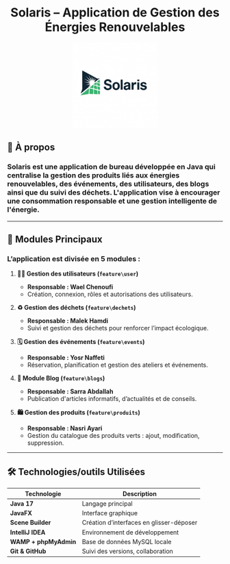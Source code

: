 <h1 align="center"> Solaris – Application de Gestion des Énergies Renouvelables</h1>
<p align="center">
  <img src="./logo.jpg" alt="Logo Solaris" width="200"/>
</p>


## 🌱 À propos

### **Solaris** est une application de bureau développée en Java qui centralise la gestion des **produits liés aux énergies renouvelables**, des événements, des utilisateurs, des blogs ainsi que du suivi des déchets. L'application vise à encourager une consommation responsable et une gestion intelligente de l'énergie.

---

## 🧩 Modules Principaux

### L’application est divisée en 5 modules :

1. **🧍‍♂️ Gestion des utilisateurs (`feature\user`)**
    - **Responsable : Wael Chenoufi**
    - Création, connexion, rôles et autorisations des utilisateurs.

2. **♻️ Gestion des déchets (`feature\dechets`)**
    - **Responsable : Malek Hamdi**
    - Suivi et gestion des déchets pour renforcer l’impact écologique.

3. **🗓️ Gestion des événements (`feature\events`)**
    - **Responsable : Yosr Naffeti**
    - Réservation, planification et gestion des ateliers et événements.

4. **📰 Module Blog (`feature\blogs`)**
    - **Responsable : Sarra Abdallah**
    - Publication d'articles informatifs, d’actualités et de conseils.

5. **🛍️ Gestion des produits (`feature\produits`)**
    - **Responsable : Nasri Ayari**
    - Gestion du catalogue des produits verts : ajout, modification, suppression.

---

## 🛠️ Technologies/outils Utilisées

| Technologie           | Description                            |
|------------------------|-----------------------------------------|
| **Java 17**           | Langage principal                       |
| **JavaFX**            | Interface graphique                     |
| **Scene Builder**     | Création d’interfaces en glisser-déposer |
| **IntelliJ IDEA**     | Environnement de développement          |
| **WAMP + phpMyAdmin** | Base de données MySQL locale            |
| **Git & GitHub**      | Suivi des versions, collaboration       |




